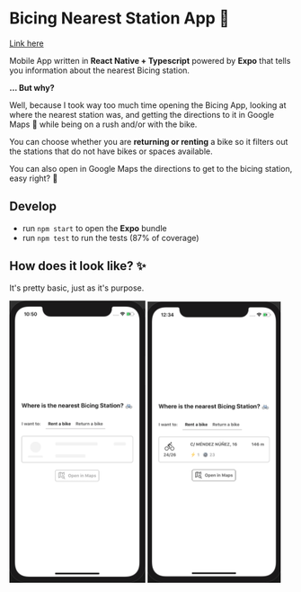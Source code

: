 # Bicing Nearest Station App 🚴

[Link here](https://expo.io/@yorkeutopy/bicing-nearest-station-app)

Mobile App written in **React Native + Typescript** powered by **Expo** that tells you information about the nearest Bicing station.

**... But why?**

Well, because I took way too much time opening the Bicing App, looking at where the nearest station was, and getting the directions to it in Google Maps 📍 while being on a rush and/or with the bike.

You can choose whether you are **returning or renting** a bike so it filters out the stations that do not have bikes or spaces available.

You can also open in Google Maps the directions to get to the bicing station, easy right? 💪

## Develop

- run `npm start` to open the **Expo** bundle
- run `npm test` to run the tests (87% of coverage)

## How does it look like? ✨

It's pretty basic, just as it's purpose.

<p float="left">
  <img src="./assets/images/Screenshot2.png" width="48%" />
  <img src="./assets/images/Screenshot1.png" width="47%" />
</p>
